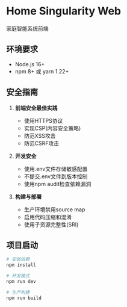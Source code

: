 # Home Singularity Web

家庭智能系统前端

## 环境要求

- Node.js 16+
- npm 8+ 或 yarn 1.22+

## 安全指南

1. **前端安全最佳实践**
   - 使用HTTPS协议
   - 实现CSP(内容安全策略)
   - 防范XSS攻击
   - 防范CSRF攻击

2. **开发安全**
   - 使用.env文件存储敏感配置
   - 不提交.env文件到版本控制
   - 使用npm audit检查依赖漏洞

3. **构建与部署**
   - 生产环境禁用source map
   - 启用代码压缩和混淆
   - 使用子资源完整性(SRI)

## 项目启动

```bash
# 安装依赖
npm install

# 开发模式
npm run dev

# 生产构建
npm run build
```